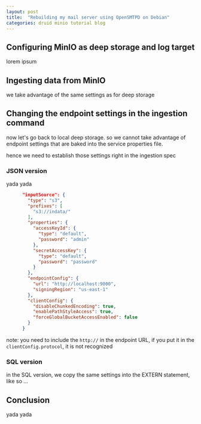 ```yaml
---
layout: post
title:  "Rebuilding my mail server using OpenSMTPD on Debian"
categories: druid minio tutorial blog
---
```


## Configuring MinIO as deep storage and log target

lorem ipsum

## Ingesting data from MinIO

we take advantage of the same settings as for deep storage

## Changing the endpoint settings in the ingestion command

now let's go back to local deep storage. so we cannot take advantage of endpoint settings that are baked into the service properties file.

hence we need to establish those settings right in the ingestion spec

### JSON version

yada yada

```json
      "inputSource": {
        "type": "s3",
        "prefixes": [
          "s3://indata/"
        ],
        "properties": {
          "accessKeyId": {
            "type": "default",
            "password": "admin"
          },
          "secretAccessKey": {
            "type": "default",
            "password": "password"
          }
        },
        "endpointConfig": {
          "url": "http://localhost:9000",
          "signingRegion": "us-east-1"
        },
        "clientConfig": {
          "disableChunkedEncoding": true,
          "enablePathStyleAccess": true,
          "forceGlobalBucketAccessEnabled": false
        }
      }
```

note: you need to include the `http://` in the endpoint URL, if you put it in the `clientConfig.protocol`, it is not recognized

### SQL version

in the SQL version, we copy the same settings into the EXTERN statement, like so ...

## Conclusion

yada yada
